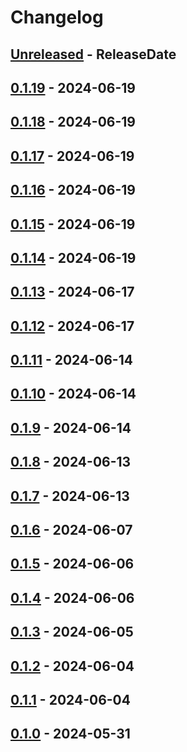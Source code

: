 # Changelog

<!-- next-header -->

## [Unreleased] - ReleaseDate

## [0.1.19] - 2024-06-19

## [0.1.18] - 2024-06-19

## [0.1.17] - 2024-06-19

## [0.1.16] - 2024-06-19

## [0.1.15] - 2024-06-19

## [0.1.14] - 2024-06-19

## [0.1.13] - 2024-06-17

## [0.1.12] - 2024-06-17

## [0.1.11] - 2024-06-14

## [0.1.10] - 2024-06-14

## [0.1.9] - 2024-06-14

## [0.1.8] - 2024-06-13

## [0.1.7] - 2024-06-13

## [0.1.6] - 2024-06-07

## [0.1.5] - 2024-06-06

## [0.1.4] - 2024-06-06

## [0.1.3] - 2024-06-05

## [0.1.2] - 2024-06-04

## [0.1.1] - 2024-06-04

## [0.1.0] - 2024-05-31

<!-- next-url -->

[unreleased]: https://github.com/mrvillage/lmutils/compare/v0.1.19...HEAD

[0.1.19]: https://github.com/mrvillage/lmutils/compare/v0.1.18...v0.1.19

[0.1.18]: https://github.com/mrvillage/lmutils/compare/v0.1.17...v0.1.18

[0.1.17]: https://github.com/mrvillage/lmutils/compare/v0.1.16...v0.1.17

[0.1.16]: https://github.com/mrvillage/lmutils/compare/v0.1.15...v0.1.16

[0.1.15]: https://github.com/mrvillage/lmutils/compare/v0.1.14...v0.1.15

[0.1.14]: https://github.com/mrvillage/lmutils/compare/v0.1.13...v0.1.14

[0.1.13]: https://github.com/mrvillage/lmutils/compare/v0.1.12...v0.1.13

[0.1.12]: https://github.com/mrvillage/lmutils/compare/v0.1.11...v0.1.12

[0.1.11]: https://github.com/mrvillage/lmutils/compare/v0.1.10...v0.1.11

[0.1.10]: https://github.com/mrvillage/lmutils/compare/v0.1.9...v0.1.10

[0.1.9]: https://github.com/mrvillage/lmutils/compare/v0.1.8...v0.1.9

[0.1.8]: https://github.com/mrvillage/lmutils/compare/v0.1.7...v0.1.8

[0.1.7]: https://github.com/mrvillage/lmutils/compare/v0.1.6...v0.1.7

[0.1.6]: https://github.com/mrvillage/lmutils/compare/v0.1.5...v0.1.6

[0.1.5]: https://github.com/mrvillage/lmutils/compare/v0.1.4...v0.1.5

[0.1.4]: https://github.com/mrvillage/lmutils/compare/v0.1.3...v0.1.4

[0.1.3]: https://github.com/mrvillage/lmutils/compare/v0.1.2...v0.1.3

[0.1.2]: https://github.com/mrvillage/lmutils/compare/v0.1.1...v0.1.2

[0.1.1]: https://github.com/mrvillage/lmutils/compare/v0.1.0...v0.1.1

[0.1.0]: https://github.com/mrvillage/lmutils/compare/v0.0.0...v0.1.0
